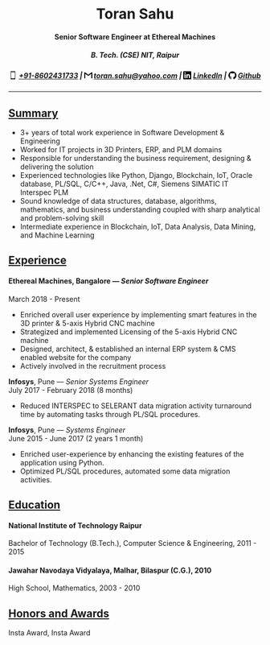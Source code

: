 <head>
<meta name="viewport" content="width=device-width, initial-scale=1">
<link rel="stylesheet" href="https://cdnjs.cloudflare.com/ajax/libs/font-awesome/4.7.0/css/font-awesome.min.css">
</head>

<h1 align="center">Toran Sahu</h1>
<h4 align="center">Senior Software Engineer at Ethereal Machines</h4>
<h5 ALIGN="center">B. Tech. (CSE) NIT, Raipur</h5>
<h5 align="center">
  <img src="phone.svg" height="16" width="16" align="top"> <a href="callto:+918602431733">+91-8602431733</a> | 
  <img src="gmail.svg" height="16" width="16" align="top"> <a href="mailto:toran.sahu@yahoo.com">toran.sahu@yahoo.com</a> | 
  <img src="linkedin.svg" height="16" width="16" align="top"> <a href="https://linkedin.com/in/toransahu">LinkedIn</a> | 
  <img src="github.svg" height="16" width="16" align="top"> <a href="https://toransahu.github.io">Github</a>
</h5>
<hr>

## <ins>Summary</ins>
- 3+ years of total work experience in Software Development & Engineering
- Worked for IT projects in 3D Printers, ERP, and PLM domains
- Responsible for understanding the business requirement, designing & delivering the solution
- Experienced technologies like Python, Django, Blockchain, IoT, Oracle database, PL/SQL, C/C++,
Java, .Net, C#, Siemens SIMATIC IT Interspec PLM
- Sound knowledge of data structures, database, algorithms, mathematics, and business
understanding coupled with sharp analytical and problem-solving skill
- Intermediate experience in Blockchain, IoT, Data Analysis, Data Mining, and Machine Learning

## <ins>Experience</ins>
#### Ethereal Machines, Bangalore — *Senior Software Engineer*  
March 2018  -  Present  

- Enriched overall user experience by implementing smart features in the 3D printer & 5-axis Hybrid CNC machine  
- Strategized and implemented Licensing of the 5-axis Hybrid CNC machine  
- Designed, architect, & established an internal ERP system & CMS enabled website for the company  
- Actively involved in the recruitment process

**Infosys**, Pune — *Senior Systems Engineer*  
July 2017  -  February 2018 (8 months)  
- Reduced INTERSPEC to SELERANT data migration activity turnaround time by automating tasks
through PL/SQL procedures.  

**Infosys**, Pune — *Systems Engineer*  
June 2015  -  June 2017 (2 years 1 month)  
- Enriched user-experience by enhancing the existing features of the application using Python.  
- Optimized PL/SQL procedures, automated some data migration activities.  

## <ins>Education</ins>
#### National Institute of Technology Raipur
Bachelor of Technology (B.Tech.), Computer Science & Engineering, 2011 - 2015


#### Jawahar Navodaya Vidyalaya, Malhar, Bilaspur (C.G.), 2010
High School, Mathematics, 2003 - 2010

## <ins>Honors and Awards</ins>
Insta Award, Insta Award
